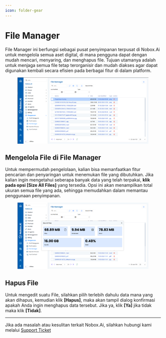 ```yaml
---
icon: folder-gear
---
```


# File Manager



File Manager ini berfungsi sebagai pusat penyimpanan terpusat di Nobox.Ai untuk mengelola semua aset digital, di mana pengguna dapat dengan mudah mencari, menyaring, dan menghapus file. Tujuan utamanya adalah untuk menjaga semua file tetap terorganisir dan mudah diakses agar dapat digunakan kembali secara efisien pada berbagai fitur di dalam platform.

<figure><img src="../../.gitbook/assets/image (8).png" alt=""><figcaption></figcaption></figure>

## Mengelola File di File Manager

Untuk mempermudah pengelolaan, kalian bisa memanfaatkan fitur pencarian dan penyaringan untuk menemukan file yang dibutuhkan. Jika kalian ingin mengetahui seberapa banyak data yang telah terpakai, **klik pada opsi \[Size All Files]** yang tersedia. Opsi ini akan menampilkan total ukuran semua file yang ada, sehingga memudahkan dalam memantau penggunaan penyimpanan.

<figure><img src="../../.gitbook/assets/image (9).png" alt=""><figcaption></figcaption></figure>

## Hapus File

Untuk mengedit suatu File, silahkan pilih terlebih dahulu data mana yang akan dihapus, kemudian klik **\[Hapus]**, maka akan tampil dialog konfirmasi apakah Anda ingin menghapus data tersebut. Jika ya, klik **\[Ya]** jika tidak maka klik **\[Tidak]**.

***

Jika ada masalah atau kesulitan terkait Nobox.Ai, silahkan hubungi kami melalui [Support Ticket](https://crm.nobox.ai/clients/tickets)
